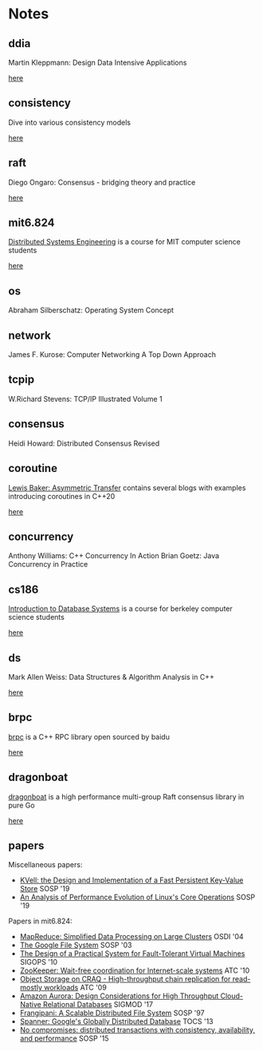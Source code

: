 # Notes

## ddia

Martin Kleppmann: Design Data Intensive Applications

[here](https://github.com/JasonYuchen/notes/tree/master/ddia)

## consistency

Dive into various consistency models

[here](https://github.com/JasonYuchen/notes/tree/master/consistency)

## raft

Diego Ongaro: Consensus - bridging theory and practice

[here](https://github.com/JasonYuchen/notes/tree/master/raft)

## mit6.824

[Distributed Systems Engineering](https://pdos.csail.mit.edu/6.824/schedule.html) is a course for MIT computer science students

[here](https://github.com/JasonYuchen/notes/tree/master/mit6.824)

## os

Abraham Silberschatz: Operating System Concept

## network

James F. Kurose: Computer Networking A Top Down Approach

## tcpip

W.Richard Stevens: TCP/IP Illustrated Volume 1

## consensus

Heidi Howard: Distributed Consensus Revised

## coroutine

[Lewis Baker: Asymmetric Transfer](https://lewissbaker.github.io/) contains several blogs with examples introducing coroutines in C++20

[here](mit6.824)

## concurrency

Anthony Williams: C++ Concurrency In Action
Brian Goetz: Java Concurrency in Practice

## cs186

[Introduction to Database Systems](https://cs186berkeley.net/) is a course for berkeley computer science students

[here](https://github.com/JasonYuchen/notes/tree/master/cs186)

## ds

Mark Allen Weiss: Data Structures & Algorithm Analysis in C++

[here](https://github.com/JasonYuchen/notes/tree/master/ds)

## brpc

[brpc](https://github.com/apache/incubator-brpc/tree/master/docs/cn) is a C++ RPC library open sourced by baidu

[here](https://github.com/JasonYuchen/notes/tree/master/brpc)

## dragonboat

[dragonboat](https://github.com/lni/dragonboat) is a high performance multi-group Raft consensus library in pure Go

[here](https://github.com/JasonYuchen/notes/tree/master/dragonboat)


## papers

Miscellaneous papers:

- [KVell: the Design and Implementation of a Fast Persistent Key-Value Store](papers/2019_SOSP_KVell.md) SOSP '19
- [An Analysis of Performance Evolution of Linux's Core Operations](papers/2019_SOSP_Syscall.md) SOSP '19

Papers in mit6.824:

- [MapReduce: Simplified Data Processing on Large Clusters](mit6.824/MapReduce.md) OSDI '04
- [The Google File System](mit6.824/GFS.md) SOSP '03
- [The Design of a Practical System for Fault-Tolerant Virtual Machines](mit6.824/Fault_Tolerant_VM.md) SIGOPS '10
- [ZooKeeper: Wait-free coordination for Internet-scale systems](mit6.824/ZooKeeper.md) ATC '10
- [Object Storage on CRAQ - High-throughput chain replication for read-mostly workloads](mit6.824/CRAQ_Chain_Replication.md) ATC '09
- [Amazon Aurora: Design Considerations for High Throughput Cloud-Native Relational Databases](mit6.824/Aurora.md) SIGMOD '17
- [Frangipani: A Scalable Distributed File System](mit6.824/Frangipani.md) SOSP '97
- [Spanner: Google's Globally Distributed Database](mit6.824/Spanner.md) TOCS '13
- [No compromises: distributed transactions with consistency, availability, and performance](mit6.824/FaRM.md) SOSP '15
